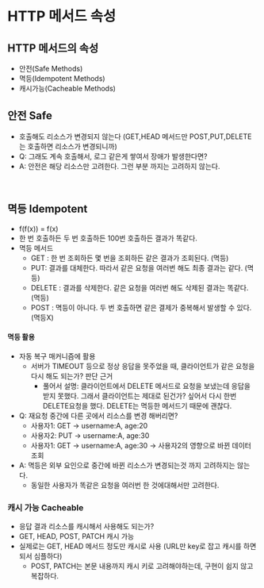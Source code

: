 # HTTP 메서드 속성



## HTTP 메서드의 속성
- 안전(Safe Methods)
- 멱등(Idempotent Methods)
- 캐시가능(Cacheable Methods)


## 안전 Safe
- 호출해도 리소스가 변경되지 않는다 (GET,HEAD 메서드만 POST,PUT,DELETE는 호출하면 리소스가 변경되니까)
- Q: 그래도 계속 호출해서, 로그 같은게 쌓여서 장애가 발생한다면?
- A: 안전은 해당 리소스만 고려한다. 그런 부분 까지는 고려하지 않는다.

<br>

## 멱등 Idempotent
- f(f(x)) = f(x)
- 한 번 호출하든 두 번 호출하든 100번 호출하든 결과가 똑같다.
- 멱등 메서드
  - GET : 한 번 조회하든 몇 번을 조회하든 같은 결과가 조회된다. (멱등)
  - PUT: 결과를 대체한다. 따라서 같은 요청을 여러번 해도 최종 결과는 같다. (멱등)
  - DELETE : 결과를 삭제한다. 같은 요청을 여러번 해도 삭제된 결과는 똑같다. (멱등)
  - POST : 멱등이 아니다. 두 번 호출하면 같은 결제가 중복해서 발생할 수 있다. (멱등X)
#### 멱등 활용
- 자동 복구 매커니즘에 활용
  - 서버가 TIMEOUT 등으로 정상 응답을 못주었을 때, 클라이언트가 같은 요청을 다시 해도 되는가? 판단 근거
    - 풀어서 설명: 클라이언트에서 DELETE 메서드로 요청을 보냈는데 응답을 받지 못했다. 그래서 클라이언트는 제대로 된건가? 싶어서 다시 한번 DELETE요청을 했다. DELETE는 멱등한 메서드기 때문에 괜찮다.
- Q: 재요청 중간에 다른 곳에서 리소스를 변경 해버리면?
  - 사용자1: GET -> username:A, age:20
  - 사용자2: PUT -> username:A, age:30
  - 사용자1: GET -> username:A, age:30 -> 사용자2의 영향으로 바뀐 데이터 조회
- A: 멱등은 외부 요인으로 중간에 바뀐 리소스가 변경되는것 까지 고려하지는 않는다.
  - 동일한 사용자가 똑같은 요청을 여러번 한 것에대해서만 고려한다.

### 캐시 가능 Cacheable
- 응답 결과 리소스를 캐시해서 사용해도 되는가?
- GET, HEAD, POST, PATCH 캐시 가능
- 실제로는 GET, HEAD 메서드 정도만 캐시로 사용 (URL만 key로 잡고 캐시를 하면 되서 심플하다)
  - POST, PATCH는 본문 내용까지 캐시 키로 고려해야하는데, 구현이 쉽지 않고 복잡하다.